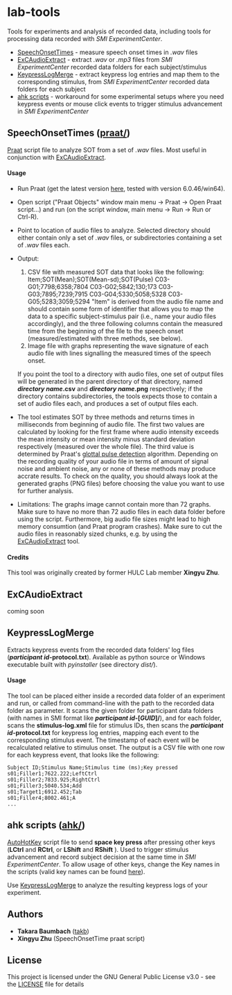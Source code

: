 # lab-tools
Tools for experiments and analysis of recorded data, including tools for processing data recorded with _SMI ExperimentCenter_.
* [SpeechOnsetTimes](#SpeechOnsetTimes) - measure speech onset times in _.wav_ files
* [ExCAudioExtract](#ExCAudioExtract) - extract _.wav_ or _.mp3_ files from _SMI ExperimentCenter_ recorded data folders for each subject/stimulus
* [KeypressLogMerge](#KeypressLogMerge) - extract keypress log entries and map them to the corresponding stimulus, from _SMI ExperimentCenter_ recorded data folders for each subject
* [ahk scripts](#ahk-scripts) - workaround for some experimental setups where you need keypress events or mouse click events to trigger stimulus advancement in _SMI ExperimentCenter_

## SpeechOnsetTimes ([praat/](tree/master/praat/))
[Praat](http://www.fon.hum.uva.nl/praat/) script file to analyze SOT from a set of _.wav_ files. Most useful in conjunction with [ExCAudioExtract](#ExCAudioExtract).

#### Usage
* Run Praat (get the latest version [here](http://www.fon.hum.uva.nl/praat/), tested with version 6.0.46/win64).
* Open script ("Praat Objects" window main menu -> Praat -> Open Praat script...) and run (on the script window, main menu -> Run -> Run or Ctrl-R).
* Point to location of audio files to analyze. Selected directory should either contain only a set of _.wav_ files, or subdirectories containing a set of _.wav_ files each.
* Output:
  1. CSV file with measured SOT data that looks like the following:
          Item;SOT(Mean);SOT(Mean-sd);SOT(Pulse)
          C03-G01;7798;6358;7804
          C03-G02;5842;130;173
          C03-G03;7895;7239;7915
          C03-G04;5330;5058;5328
          C03-G05;5283;3059;5294
    "Item" is derived from the audio file name and should contain some form of identifier that allows you to map the data to a specific subject-stimulus pair (i.e., name your audio files accordingly), and the three following columns contain the measured time from the beginning of the file to the speech onset (measured/estimated with three methods, see below).
  2. Image file with graphs representing the wave signature of each audio file with lines signalling the measured times of the speech onset.

  If you point the tool to a directory with audio files, one set of output files will be generated in the parent directory of that directory, named **_directory name_.csv** and **_directory name_.png** respectively; if the directory contains subdirectories, the tools expects those to contain a set of audio files each, and produces a set of output files each.
* The tool estimates SOT by three methods and returns times in milliseconds from beginning of audio file. The first two values are calculated by looking for the first frame where audio intensity exceeds the mean intensity or mean intensity minus standard deviation respectively (measured over the whole file). The third value is determined by Praat's [glottal pulse detection](http://www.fon.hum.uva.nl/praat/manual/Voice.html) algorithm. Depending on the recording quality of your audio file in terms of amount of signal noise and ambient noise, any or none of these methods may produce accrate results. To check on the quality, you should always look at the generated graphs (PNG files) before choosing the value you want to use for further analysis.
* Limitations: The graphs image cannot contain more than 72 graphs. Make sure to have no more than 72 audio files in each data folder before using the script. Furthermore, big audio file sizes might lead to high memory consumtion (and Praat program crashes). Make sure to cut the audio files in reasonably sized chunks, e.g. by using the [ExCAudioExtract](#ExCAudioExtract) tool.

#### Credits
This tool was originally created by former HULC Lab member **Xingyu Zhu**.

## ExCAudioExtract
coming soon

## KeypressLogMerge
Extracts keypress events from the recorded data folders' log files (**_participant id_-protocol.txt**). Available as python source or Windows executable built with _pyinstaller_ (see directory _dist/_).

#### Usage
The tool can be placed either inside a recorded data folder of an experiment and run, or called from command-line with the path to the recorded data folder as parameter. It scans the given folder for participant data folders (with names in SMI format like **_participant id_-\[_GUID_\]/**), and for each folder, scans the **stimulus-log.xml** file for stimulus IDs, then scans the **_participant id_-protocol.txt** for keypress log entries, mapping each event to the corresponding stimulus event. The timestamp of each event will be recalculated relative to stimulus onset. The output is a CSV file with one row for each keypress event, that looks like the following:

    Subject ID;Stimulus Name;Stimulus time (ms);Key pressed
    s01;Filler1;7622.222;LeftCtrl
    s01;Filler2;7833.925;RightCtrl
    s01;Filler3;5040.534;Add
    s01;Target1;6912.452;Tab
    s01;Filler4;8002.461;A
    ...

## ahk scripts ([ahk/](tree/master/ahk/))
[AutoHotKey](https://www.autohotkey.com/) script file to send **space key press** after pressing other keys (**LCtrl** and **RCtrl**, or **LShift** and **RShift** ). Used to trigger stimulus advancement and record subject decision at the same time in _SMI ExperimentCenter_. To allow usage of other keys, change the Key names in the scripts (valid key names can be found [here](https://www.autohotkey.com/docs/KeyList.htm)).

Use [KeypressLogMerge](#KeypressLogMerge) to analyze the resulting keypress logs of your experiment.

## Authors

* **Takara Baumbach** ([takb](https://github.com/takb))
* **Xingyu Zhu** (SpeechOnsetTime praat script)

## License

This project is licensed under the GNU General Public License v3.0 - see the [LICENSE](LICENSE) file for details

